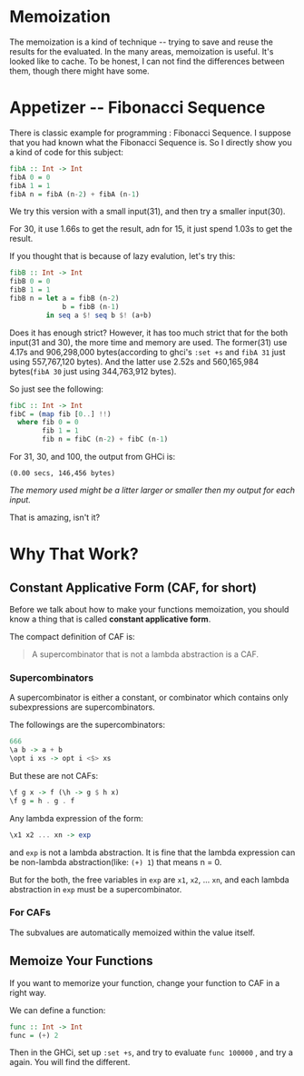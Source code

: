 # Memoization

The memoization is a kind of technique -- trying to save and reuse the results for the evaluated.
In the many areas, memoization is useful. It's looked like to cache.
To be honest, I can not find the differences between them, though there might have some.

# Appetizer -- Fibonacci Sequence

There is classic example for programming : Fibonacci Sequence.
I suppose that you had known what the Fibonacci Sequence is.
So I directly show you a kind of code for this subject:

```haskell
fibA :: Int -> Int
fibA 0 = 0
fibA 1 = 1
fibA n = fibA (n-2) + fibA (n-1) 
```

We try this version with a small input(31), and then try a smaller input(30).

For 30, it use 1.66s to get the result, adn for 15, it just spend 1.03s to get the result.

If you thought that is because of lazy evalution, let's try this:

```haskell
fibB :: Int -> Int
fibB 0 = 0
fibB 1 = 1
fibB n = let a = fibB (n-2) 
             b = fibB (n-1)
         in seq a $! seq b $! (a+b)
```

Does it has enough strict?
However, it has too much strict that for the both input(31 and 30), the more time and memory are used.
The former(31) use 4.17s and 906,298,000 bytes(according to ghci's `:set +s` and `fibA 31` just using 557,767,120 bytes). And the latter use 2.52s and 560,165,984 bytes(`fibA 30` just using 344,763,912 bytes).

So just see the following:

```haskell
fibC :: Int -> Int
fibC = (map fib [0..] !!)
  where fib 0 = 0
        fib 1 = 1
        fib n = fibC (n-2) + fibC (n-1)
```

For 31, 30, and 100, the output from GHCi is:

```
(0.00 secs, 146,456 bytes)
```

*The memory used might be a litter larger or smaller then my output for each input.*

That is amazing, isn't it?

# Why That Work?

## Constant Applicative Form (CAF, for short)

Before we talk about how to make your functions memoization, you should know a thing that is called **constant applicative form**.

The compact definition of CAF is:
> A supercombinator that is not a lambda abstraction is a CAF.

### Supercombinators

A supercombinator is either a constant, or combinator which contains only subexpressions are supercombinators.

The followings are the supercombinators:

```Haskell
666
\a b -> a + b
\opt i xs -> opt i <$> xs 
```
But these are not CAFs:

```Haskell
\f g x -> f (\h -> g $ h x)
\f g = h . g . f
```

Any lambda expression of the form:
```Haskell
\x1 x2 ... xn -> exp
```
and `exp` is not a lambda abstraction. It is fine that the lambda
expression can be non-lambda abstraction(like: `(+) 1`) that means n = 0.

But for the both, the free variables in `exp`  are `x1`, `x2`, ... `xn`, and each lambda abstraction in `exp` must be a supercombinator.


### For CAFs

The subvalues are automatically memoized within the value itself.

## Memoize Your Functions

If you want to memorize your function, change your function to CAF in a right way.

We can define a function:
```haskell
func :: Int -> Int
func = (+) 2
```

Then in the GHCi, set up `:set +s`, and try to evaluate `func 100000`
, and try a again. You will find the different.